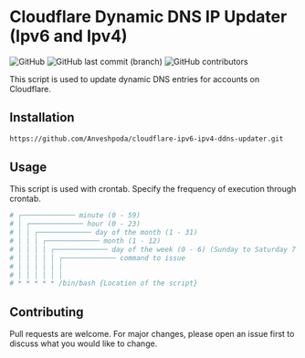 # Cloudflare Dynamic DNS IP Updater (Ipv6 and Ipv4)
<img alt="GitHub" src="https://img.shields.io/github/license/Anveshpoda/cloudflare-ipv6-ipv4-ddns-updater?color=black"> <img alt="GitHub last commit (branch)" src="https://img.shields.io/github/last-commit/Anveshpoda/cloudflare-ipv6-ipv4-ddns-updater/main"> <img alt="GitHub contributors" src="https://img.shields.io/github/contributors/Anveshpoda/cloudflare-ipv6-ipv4-ddns-updater">

This script is used to update dynamic DNS entries for accounts on Cloudflare.

## Installation

```bash
https://github.com/Anveshpoda/cloudflare-ipv6-ipv4-ddns-updater.git
```

## Usage
This script is used with crontab. Specify the frequency of execution through crontab.

```bash
# ┌───────────── minute (0 - 59)
# │ ┌───────────── hour (0 - 23)
# │ │ ┌───────────── day of the month (1 - 31)
# │ │ │ ┌───────────── month (1 - 12)
# │ │ │ │ ┌───────────── day of the week (0 - 6) (Sunday to Saturday 7 is also Sunday on some systems)
# │ │ │ │ │ ┌───────────── command to issue                               
# │ │ │ │ │ │
# │ │ │ │ │ │
# * * * * * /bin/bash {Location of the script}
```

## Contributing
Pull requests are welcome. For major changes, please open an issue first to discuss what you would like to change.





